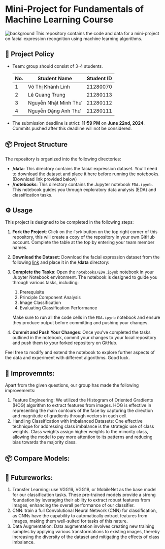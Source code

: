 # Mini-Project for Fundamentals of Machine Learning Course
![background](./materials/ai_wp.jpg)
This repository contains the code and data for a mini-project on facial expression recognition using machine learning algorithms.

## 📑 Project Policy
- Team: group should consist of 3-4 students.

    |No.| Student Name    | Student ID |
    | --------| -------- | ------- |
    |1| Võ Thị Khánh Linh | 21280070 |
    |2| Lê Quang Trung | 21280113 |
    |3| Nguyễn Nhật Minh Thư | 21280112|
    |4| Nguyễn Đặng Anh Thư | 21280111 |

- The submission deadline is strict: **11:59 PM** on **June 22nd, 2024**. Commits pushed after this deadline will not be considered.

## 📦 Project Structure

The repository is organized into the following directories:

- **/data**: This directory contains the facial expression dataset. You'll need to download the dataset and place it here before running the notebooks. (Download link provided below)
- **/notebooks**: This directory contains the Jupyter notebook ```EDA.ipynb```. This notebook guides you through exploratory data analysis (EDA) and classification tasks.

## ⚙️ Usage

This project is designed to be completed in the following steps:

1. **Fork the Project**: Click on the ```Fork``` button on the top right corner of this repository, this will create a copy of the repository in your own GitHub account. Complete the table at the top by entering your team member names.

2. **Download the Dataset**: Download the facial expression dataset from the following [link](https://mega.nz/file/foM2wDaa#GPGyspdUB2WV-fATL-ZvYj3i4FqgbVKyct413gxg3rE) and place it in the **/data** directory:

3. **Complete the Tasks**: Open the ```notebooks/EDA.ipynb``` notebook in your Jupyter Notebook environment. The notebook is designed to guide you through various tasks, including:
    
    1. Prerequisite
    2. Principle Component Analysis
    3. Image Classification
    4. Evaluating Classification Performance 

    Make sure to run all the code cells in the ```EDA.ipynb``` notebook and ensure they produce output before committing and pushing your changes.

5. **Commit and Push Your Changes**: Once you've completed the tasks outlined in the notebook, commit your changes to your local repository and push them to your forked repository on GitHub.


Feel free to modify and extend the notebook to explore further aspects of the data and experiment with different algorithms. Good luck.

## 📑 Improvemnts: 

Apart from the given questions, our group has made the following improvements:

1. Feature Engineering: We utilized the Histogram of Oriented Gradients (HOG) algorithm to extract features from images. HOG is effective in representing the main contours of the face by capturing the direction and magnitude of gradients through vectors in each cell.
2. Handling Classification with Imbalanced Datasets: One effective technique for addressing class imbalance is the strategic use of class weights. Class weights assign higher weights to the minority class, allowing the model to pay more attention to its patterns and reducing bias towards the majority class.

## 📦 Compare Models:

## 📑 Futureworks: 

1. Transfer Learning: use VGG16, VGG19, or MobileNet as the base model for our classification tasks. These pre-trained models provide a strong foundation by leveraging their ability to extract robust features from images, enhancing the overall performance of our classifier.
2. CNN: train a full Convolutional Neural Network (CNN) for classification, as CNNs have the capability to automatically extract features from images, making them well-suited for tasks of this nature.
3. Data Augmentation: Data augmentation involves creating new training samples by applying various transformations to existing images, thereby increasing the diversity of the dataset and mitigating the effects of class imbalance.
